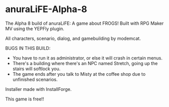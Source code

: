 # anuraLiFE-Alpha-8
The Alpha 8 build of anuraLiFE: A game about FROGS! Built with RPG Maker MV using the YEPFly plugin.

All characters, scenario, dialog, and gamebuilding by modemcat.

BUGS IN THIS BUILD:

- You have to run it as administrator, or else it will crash in certain menus.
- There's a building where there's an NPC named Stretch, going up the stairs will softlock you.
- The game ends after you talk to Misty at the coffee shop due to unfinished scenarios.

Installer made with InstallForge.

This game is free!!

